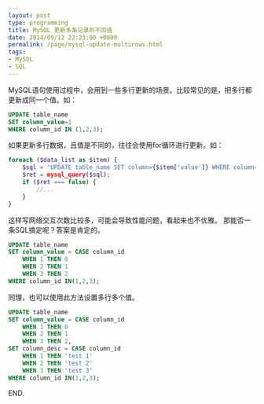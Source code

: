 ```yaml
---
layout: post
type: programming
title: MySQL 更新多条记录的不同值
date: 2014/09/12 22:23:00 +0800
permalink: /page/mysql-update-multirows.html
tags:
- MySQL
- SQL
---
```


MySQL语句使用过程中，会用到一些多行更新的场景。比较常见的是，把多行都更新成同一个值。如：

```sql
UPDATE table_name  
SET column_value=1  
WHERE column_id IN (1,2,3);
```

如果更新多行数据，且值是不同的，往往会使用for循环进行更新。如：

```php
foreach ($data_list as $item) {  
    $sql = "UPDATE table_name SET column={$item['value']} WHERE column={$item['id']}";  
    $ret = mysql_query($sql);  
    if ($ret === false) {  
        //...
    }  
}  
```

这样写网络交互次数比较多，可能会导致性能问题，看起来也不优雅。
那能否一条SQL搞定呢？答案是肯定的。

```sql
UPDATE table_name  
SET column_value = CASE column_id  
    WHEN 1 THEN 0  
    WHEN 2 THEN 1  
    WHEN 3 THEN 2  
WHERE column_id IN(1,2,3);
```

同理，也可以使用此方法设置多行多个值。

```sql
UPDATE table_name  
SET column_value = CASE column_id  
    WHEN 1 THEN 0  
    WHEN 2 THEN 1  
    WHEN 3 THEN 2,  
SET column_desc = CASE column_id  
    WHEN 1 THEN 'test 1'
    WHEN 2 THEN 'test 2'
    WHEN 3 THEN 'test 3'
WHERE column_id IN(1,2,3);
```

END.
